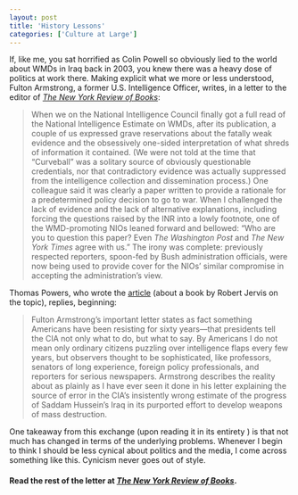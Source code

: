 ```yaml
---
layout: post
title: 'History Lessons'
categories: ['Culture at Large']
---
```

If, like me, you sat horrified as Colin Powell so obviously lied to the world about WMDs in Iraq back in 2003, you knew there was a heavy dose of politics at work there. Making explicit what we more or less understood, Fulton Armstrong, a former U.S. Intelligence Officer, writes, in a letter to the editor of <em><a href="http://www.nybooks.com/articles/archives/2010/aug/19/cia-and-wmds-damning-evidence/?pagination=false">The New York Review of Books</a></em>:
<blockquote>When we on the National Intelligence Council finally got a full read of the National Intelligence Estimate on WMDs, after its publication, a couple of us expressed grave reservations about the fatally weak evidence and the obsessively one-sided interpretation of what shreds of information it contained. (We were not told at the time that “Curveball” was a solitary source of obviously questionable credentials, nor that contradictory evidence was actually suppressed from the intelligence collection and dissemination process.) One colleague said it was clearly a paper written to provide a rationale for a predetermined policy decision to go to war. When I challenged the lack of evidence and the lack of alternative explanations, including forcing the questions raised by the INR into a lowly footnote, one of the WMD-promoting NIOs leaned forward and bellowed: “Who are you to question this paper? Even <em>The Washington Post</em> and <em>The New York Times</em> agree with us.” The irony was complete: previously respected reporters, spoon-fed by Bush administration officials, were now being used to provide cover for the NIOs’ similar compromise in accepting the administration’s view.</blockquote>
Thomas Powers, who wrote the <a href="http://www.nybooks.com/articles/archives/2010/may/27/how-they-got-their-bloody-way/">article</a> (about a book by Robert Jervis on the topic), replies, beginning:
<blockquote>Fulton Armstrong’s important letter states as fact something Americans have been resisting for sixty years—that presidents tell the CIA not only what to do, but what to say. By Americans I do not mean only ordinary citizens puzzling over intelligence flaps every few years, but observers thought to be sophisticated, like professors, senators of long experience, foreign policy professionals, and reporters for serious newspapers. Armstrong describes the reality about as plainly as I have ever seen it done in his letter explaining the source of error in the CIA’s insistently wrong estimate of the progress of Saddam Hussein’s Iraq in its purported effort to develop weapons of mass destruction.</blockquote>
One takeaway from this exchange (upon reading it in its entirety ) is that not much has changed in terms of the underlying problems. Whenever I begin to think I should be less cynical about politics and the media, I come across something like this. Cynicism never goes out of style.
<h4>Read the rest of the letter at <em><a href="http://www.nybooks.com/articles/archives/2010/aug/19/cia-and-wmds-damning-evidence/?pagination=false">The New York Review of Books</a></em>.</h4>
